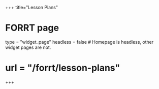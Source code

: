+++
title="Lesson Plans"
# FORRT page
type = "widget_page"
headless = false  # Homepage is headless, other widget pages are not.
# url = "/forrt/lesson-plans"
+++

